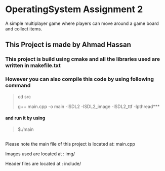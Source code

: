 # OperatingSystem Assignment 2 
A simple multiplayer game where players can move around a game board and collect items.

## This Project  is made by Ahmad Hassan 

### This project is build using cmake and all the libraries used are written in makefile.txt

### However you can also compile this code by using following command
> cd src
> 
> g++ main.cpp -o main -lSDL2 -lSDL2_image -lSDL2_ttf -lpthread***

#### and run it by using 
> $./main
## 
Please note the main file of this project is located at: main.cpp

Images used are located at : img/

Header files are located at : include/


